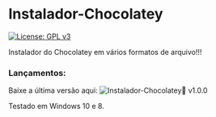 # Instalador-Chocolatey
[![License: GPL v3](https://img.shields.io/badge/License-GPLv3-dark.svg)](https://www.gnu.org/licenses/gpl-3.0)

Instalador do Chocolatey em vários formatos de arquivo!!!

### Lançamentos:
Baixe a última versão aqui: ![Instalador-Chocolatey🍫 v1.0.0](https://github.com/danielneo27/Instalador-Chocolatey/releases/tag/v1.0.0-final)

Testado em Windows 10 e 8.
